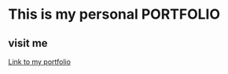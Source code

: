 # This is my personal PORTFOLIO

## visit me
<a href="www.myportfolio-gb.com">Link to my portfolio</a>